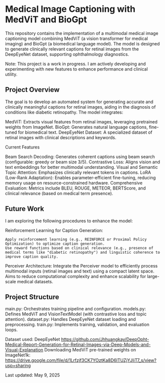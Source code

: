# Medical Image Captioning with MedViT and BioGpt

This repository contains the implementation of a multimodal medical image captioning model combining MedViT (a vision transformer for medical imaging) and BioGpt (a biomedical language model). The model is designed to generate clinically relevant captions for retinal images from the DeepEyeNet dataset, supporting ophthalmology diagnostics.

Note: This project is a work in progress. I am actively developing and experimenting with new features to enhance performance and clinical utility.

## Project Overview
The goal is to develop an automated system for generating accurate and clinically meaningful captions for retinal images, aiding in the diagnosis of conditions like diabetic retinopathy. The model integrates:

  MedViT: Extracts visual features from retinal images, leveraging pretrained weights from ImageNet.
  BioGpt: Generates natural language captions, fine-tuned for biomedical text.
  DeepEyeNet Dataset: A specialized dataset of retinal images with clinical descriptions and keywords.


Current Features

  Beam Search Decoding: Generates coherent captions using beam search (configurable: greedy or beam size 3/5).
  Contrastive Loss: Aligns vision and text embeddings for better multimodal understanding.
  Visual and Semantic Topic Attention: Emphasizes clinically relevant tokens in captions.
  LoRA (Low-Rank Adaptation): Enables parameter-efficient fine-tuning, reducing memory usage on resource-constrained hardware.
  Comprehensive Evaluation: Metrics include BLEU, ROUGE, METEOR, BERTScore, and clinical relevance (based on medical term presence).

## Future Work
I am exploring the following procedures to enhance the model:

  Reinforcement Learning for Caption Generation:
  
    Apply reinforcement learning (e.g., REINFORCE or Proximal Policy Optimization) to optimize caption generation.
    Use reward functions based on clinical relevance (e.g., presence of medical terms like "diabetic retinopathy") and linguistic coherence to improve caption quality.

  Perceiver Architecture:
    Integrate the Perceiver model to efficiently process multimodal inputs (retinal images and text) using a compact latent space.
    Aims to reduce computational complexity and enhance scalability for large-scale medical datasets.

## Project Structure

main.py: Orchestrates training pipeline and configuration.
models.py: Defines MedViT and VisionTextModel (with contrastive loss and topic attention).
dataset.py: Handles DeepEyeNet dataset loading and preprocessing.
train.py: Implements training, validation, and evaluation loops.


Dataset used: DeepEyeNet https://github.com/Jhhuangkay/DeepOpht-Medical-Report-Generation-for-Retinal-Images-via-Deep-Models-and-Visual-Explanation
Downloading MedViT pre-trained weights on ImageNet1k: https://drive.google.com/file/d/1Lrfzjf3CK7YOztKa8D6lTUZjYJIiT7_s/view?usp=sharing


Last updated: May 9, 2025
